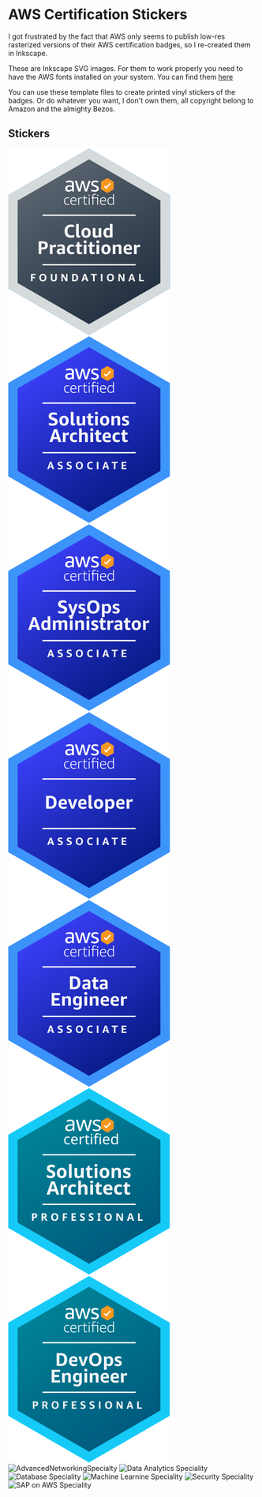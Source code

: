 # AWS Certification Stickers
I got frustrated by the fact that AWS only seems to publish low-res rasterized versions of their
AWS certification badges, so I re-created them in Inkscape.

These are Inkscape SVG images. For them to work properly you need to have the AWS fonts installed
on your system. You can find them [here](https://developer.amazon.com/en-US/alexa/branding/echo-guidelines/identity-guidelines/typography)

You can use these template files to create printed vinyl stickers of the badges. Or do whatever you want,
I don't own them, all copyright belong to Amazon and the almighty Bezos. 
## Stickers 

![Cloud Practitioner Foundational](stickers/CloudPractitionerFoundational.svg?raw=true) ![Solutions Architect Associate](stickers/SolutionsArchitectAssociate.svg?raw=true) ![SysOps Administrator Associate](stickers/SysOpsAdministratorAssociate.svg?raw=true) ![Developer Associate](stickers/DeveloperAssociate.svg?raw=true) ![Data Engineer Associate](stickers/DataEngineerAssociate.svg?raw=true) ![Solutions Architect Professional](stickers/SolutionsArchitectProfessional.svg?raw=true) ![DevOps Engineer professional](stickers/DevOpsEngineerProfessional.svg?raw=true) ![AdvancedNetworkingSpecialty](stickers/AdvancedNetworkingSpeciality.svg?raw=true) ![Data Analytics Speciality](stickers/DataAnalyticsSpeciality.svg?raw=true) ![Database Speciality](stickers/DatabaseSpeciality.svg?raw=true) ![Machine Learnine Speciality](stickers/MachineLearningSpeciality.svg?raw=true) ![Security Speciality](stickers/SecuritySpeciality.svg?raw=true) ![SAP on AWS Speciality](stickers/SAPOnAWSSpeciality.svg?raw=true)
